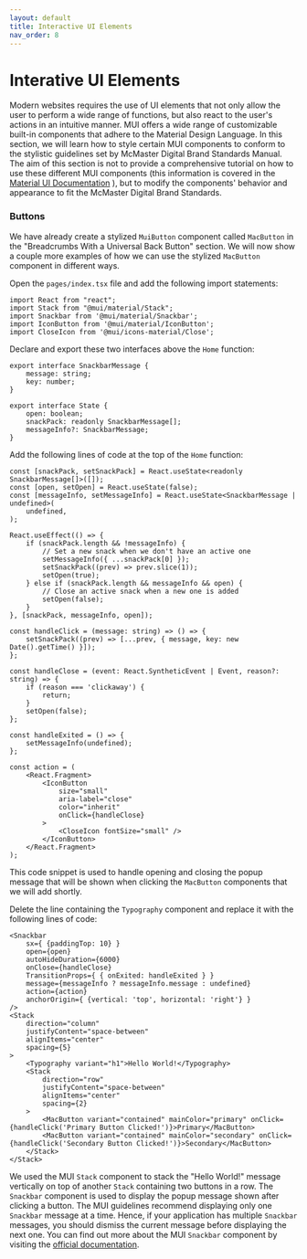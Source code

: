 ```yaml
---
layout: default
title: Interactive UI Elements
nav_order: 8
---
```


# Interative UI Elements

Modern websites requires the use of UI elements that not only allow the user to perform a wide range of functions, but also react to the user's actions in an intuitive manner. MUI offers a wide range of customizable built-in components that adhere to the Material Design Language. In this section, we will learn how to style certain MUI components to conform to the stylistic guidelines set by McMaster Digital Brand Standards Manual. The aim of this section is not to provide a comprehensive tutorial on how to use these different MUI components (this information is covered in the [Material UI Documentation](https://mui.com/material-ui/getting-started/overview/) ), but to modify the components' behavior and appearance to fit the McMaster Digital Brand Standards. 

### Buttons
We have already create a stylized `MuiButton` component called `MacButton` in the "Breadcrumbs With a Universal Back Button" section. We will now show a couple more examples of how we can use the stylized `MacButton` component in different ways.

Open the `pages/index.tsx` file and add the following import statements:
```
import React from "react";
import Stack from "@mui/material/Stack";  
import Snackbar from '@mui/material/Snackbar';  
import IconButton from '@mui/material/IconButton';  
import CloseIcon from '@mui/icons-material/Close';
```
Declare and export these two interfaces above the `Home` function:
```
export interface SnackbarMessage {
    message: string;
    key: number;
}

export interface State {
    open: boolean;
    snackPack: readonly SnackbarMessage[];
    messageInfo?: SnackbarMessage;
}

```
Add the following lines of code at the top of the `Home` function:
```
const [snackPack, setSnackPack] = React.useState<readonly SnackbarMessage[]>([]);
const [open, setOpen] = React.useState(false);
const [messageInfo, setMessageInfo] = React.useState<SnackbarMessage | undefined>(
    undefined,
);

React.useEffect(() => {
    if (snackPack.length && !messageInfo) {
        // Set a new snack when we don't have an active one
        setMessageInfo({ ...snackPack[0] });
        setSnackPack((prev) => prev.slice(1));
        setOpen(true);
    } else if (snackPack.length && messageInfo && open) {
        // Close an active snack when a new one is added
        setOpen(false);
    }
}, [snackPack, messageInfo, open]);

const handleClick = (message: string) => () => {
    setSnackPack((prev) => [...prev, { message, key: new Date().getTime() }]);
};

const handleClose = (event: React.SyntheticEvent | Event, reason?: string) => {
    if (reason === 'clickaway') {
        return;
    }
    setOpen(false);
};

const handleExited = () => {
    setMessageInfo(undefined);
};

const action = (
    <React.Fragment>
        <IconButton
            size="small"
            aria-label="close"
            color="inherit"
            onClick={handleClose}
        >
            <CloseIcon fontSize="small" />
        </IconButton>
    </React.Fragment>
);
```
This code snippet is used to handle opening and closing the popup message that will be shown when clicking the `MacButton` components that we will add shortly.

Delete the line containing the `Typography` component and replace it with the following lines of code:
```
<Snackbar
    sx={ {paddingTop: 10} }
    open={open}
    autoHideDuration={6000}
    onClose={handleClose}
    TransitionProps={ { onExited: handleExited } }
    message={messageInfo ? messageInfo.message : undefined}
    action={action}
    anchorOrigin={ {vertical: 'top', horizontal: 'right'} }
/>
<Stack
    direction="column"
    justifyContent="space-between"
    alignItems="center"
    spacing={5}
>
    <Typography variant="h1">Hello World!</Typography>
    <Stack
        direction="row"
        justifyContent="space-between"
        alignItems="center"
        spacing={2}
    >
        <MacButton variant="contained" mainColor="primary" onClick={handleClick('Primary Button Clicked!')}>Primary</MacButton>
        <MacButton variant="contained" mainColor="secondary" onClick={handleClick('Secondary Button Clicked!')}>Secondary</MacButton>
    </Stack>
</Stack>
```
We used the MUI `Stack` component to stack the "Hello World!" message vertically on top of another `Stack` containing two buttons in a row. The `Snackbar` component is used to display the popup message shown after clicking a button. The MUI guidelines recommend displaying only one `Snackbar` message at a time. Hence, if your application has multiple `Snackbar` messages, you should dismiss the current message before displaying the next one. You can find out more about the MUI `Snackbar` component by visiting the  [official documentation](https://mui.com/material-ui/react-snackbar/).
